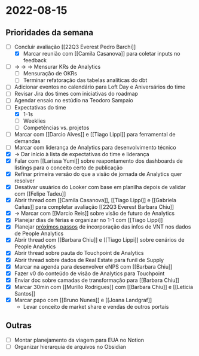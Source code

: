 # 2022-08-15
## Prioridades da semana
- [ ] Concluir avaliação [[22Q3 Everest Pedro Barchi]]
	- [x] Marcar reunião com [[Camila Casanova]] para coletar inputs no feedback
- [ ] -> -> -> Mensurar KRs de Analytics
	- [ ] Mensuração de OKRs
	- [ ] Terminar refatoração das tabelas analíticas do dbt
- [ ] Adicionar eventos no calendário para Loft Day e Aniversários do time
- [ ] Revisar Jira dos times com iniciativas do roadmap
- [ ] Agendar ensaio no estúdio na Teodoro Sampaio
- [ ] Expectativas do time
	- [x] 1-1s
	- [ ] Weeklies
	- [ ] Competências vs. projetos
- [ ] Marcar com [[Darcio Alves]] e [[Tiago Lippi]] para ferramental de demandas
- [ ] Marcar com liderança de Analytics para desenvolvimento técnico
- [x] -> Dar início à lista de expectativas do time e liderança
- [x] Falar com [[Larissa Yumi]] sobre reapontamento dos dashboards de listings para o conceito certo de publicação
- [x] Refinar primeira versão do que a visão de jornada de Analytics quer resolver
- [x] Desativar usuários do Looker com base em planilha depois de validar com [[Felipe Tadeu]]
- [x] Abrir thread com [[Camila Casanova]], [[Tiago Lippi]] e [[Gabriela Cañas]] para completar avaliação [[22Q3 Everest Barbara Chiu]]
- [x] -> Marcar com [[Marcio Reis]] sobre visão de futuro de Analytics 
- [x] Planejar dias de férias e organizar no 1-1 com [[Tiago Lippi]]
- [x] Planejar [próximos passos](https://docs.google.com/document/d/1-QA-DpnDhJTU77gyTOywG0AGv9P23ZzTAZiFW3yOQp0/edit#heading=h.7ftg3tkx7sb6) de incorporação das infos de VNT nos dados de People Analytics
- [x] Abrir thread com [[Barbara Chiu]] e [[Tiago Lippi]] sobre cenários de People Analytics
- [x] Abrir thread sobre pauta do Touchpoint de Analytics
- [x] Abrir thread sobre dados de Real Estate para funil de Supply
- [x] Marcar na agenda para desenvolver eNPS com [[Barbara Chiu]]
- [x] Fazer v0 do conteúdo de visão de Analytics para Touchpoint
- [x] Enviar doc sobre camadas de transformação para [[Barbara Chiu]]
- [x] Marcar 30min com [[Murillo Rodrigues]] com [[Barbara Chiu]] e [[Leticia Santos]]
- [x] Marcar papo com [[Bruno Nunes]] e [[Joana Landgraf]]
	- Levar conceito de market share e vendas de outros portais

## Outras
- [ ] Montar planejamento da viagem para EUA no Notion
- [ ] Organizar hierarquia de arquivos no Obsidian